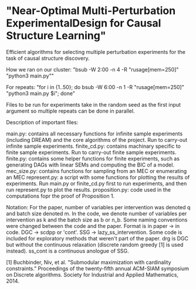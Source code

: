# "Near-Optimal Multi-Perturbation ExperimentalDesign for Causal Structure Learning"
Efficient algorithms for selecting multiple perturbation experiments for the task of causal structure discovery.

How we ran on our cluster:
"bsub -W 2:00 -n 4 -R "rusage[mem=250]" "python3 main.py""

For repeats:
"for i in {1..50}; do bsub -W 6:00 -n 1 -R "rusage[mem=250]" "python3 main.py $i"; done"

Files to be run for experiments take in the random seed as the first input argument so multiple repeats can be done in parallel. 

Description of important files:

main.py: contains all necessary functions for infinite sample experiments (including DREAM) and the 
    core algorithms of the project. Run to carry-out infinite sample experiments. 
finite_cd.py: contains machinary specific to finite sample experiments. Run to carry-out finite sample experiments.
finite.py: contains some helper functions for finite experiments, such as generating DAGs with linear SEMs and computing the BIC of a model.
mec_size.py: contains functions for sampling from an MEC or enumerating an MEC
represent.py: a script with some functions for plotting the results of experiments. Run main.py or finite_cd.py first to run experiments, and then run represent.py to plot the results. 
proposition.py: code used in the computations fopr the proof of Proposition 1. 

Notation:
For the paper, number of variables per intervention was denoted q and batch size denoted m. In the code, we denote number of variables per intervention as k and the batch size as b or n_b. Some naming conventions were changed between the code and the paper. Format is in paper -> in code. DGC -> scdpp or 'cont'.  SSG -> lazy_ss_intervention. Some code is included for exploratory methods that weren't part of the paper. drg is DGC but without the continuous relaxation (discrete random greedy [1] is used instead). ss_cont is a continuous anologue of SSG. 


[1] Buchbinder, Niv, et al. "Submodular maximization with cardinality constraints." Proceedings of the twenty-fifth annual ACM-SIAM symposium on Discrete algorithms. Society for Industrial and Applied Mathematics, 2014.
